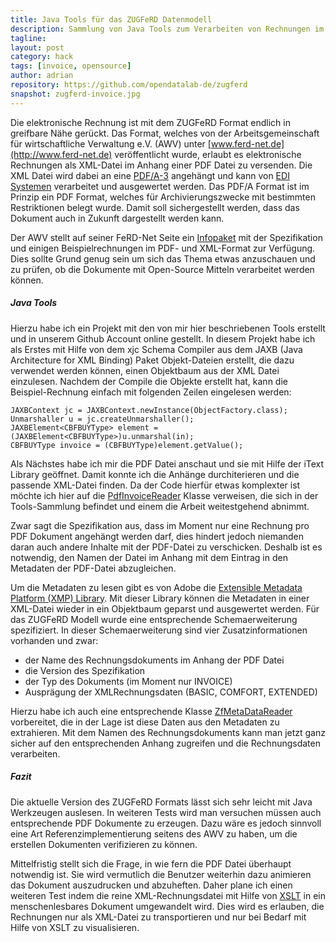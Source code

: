 ```yaml
---
title: Java Tools für das ZUGFeRD Datenmodell
description: Sammlung von Java Tools zum Verarbeiten von Rechnungen im ZUGFerd Format
tagline: 
layout: post
category: hack
tags: [invoice, opensource]
author: adrian
repository: https://github.com/opendatalab-de/zugferd
snapshot: zugferd-invoice.jpg
---
```


Die elektronische Rechnung ist mit dem ZUGFeRD Format endlich in greifbare Nähe gerückt.
Das Format, welches von der Arbeitsgemeinschaft für wirtschaftliche Verwaltung e.V. (AWV) 
unter [www.ferd-net.de](http://www.ferd-net.de) veröffentlicht wurde, erlaubt es elektronische 
Rechnungen als XML-Datei im Anhang einer PDF Datei zu versenden.
Die XML Datei wird dabei an eine [PDF/A-3](http://de.wikipedia.org/wiki/PDF/A) angehängt und kann 
von [EDI Systemen](http://de.wikipedia.org/wiki/Elektronischer_Datenaustausch) 
verarbeitet und ausgewertet werden. Das PDF/A Format ist im Prinzip ein PDF Format, welches für 
Archivierungszwecke mit bestimmten Restriktionen belegt wurde. Damit soll sichergestellt werden, dass 
das Dokument auch in Zukunft dargestellt werden kann.

Der AWV stellt auf seiner FeRD-Net Seite ein [Infopaket](http://www.ferd-net.de/front_content.php?idcat=255&lang=3) 
mit der Spezifikation und einigen Beispielrechnungen im PDF- und XML-Format zur Verfügung. 
Dies sollte Grund genug sein um sich das Thema etwas anzuschauen und zu prüfen, 
ob die Dokumente mit Open-Source Mitteln verarbeitet werden können.

##### Java Tools

Hierzu habe ich ein Projekt mit den von mir hier beschriebenen Tools erstellt und in unserem Github Account 
online gestellt. In diesem Projekt habe ich als Erstes mit Hilfe von dem xjc Schema Compiler 
aus dem JAXB (Java Architecture for XML Binding) Paket Objekt-Dateien erstellt, die dazu verwendet 
werden können, einen Objektbaum aus der XML Datei einzulesen. 
Nachdem der Compile die Objekte erstellt hat,
kann die Beispiel-Rechnung einfach mit folgenden Zeilen eingelesen werden:

	JAXBContext jc = JAXBContext.newInstance(ObjectFactory.class);
	Unmarshaller u = jc.createUnmarshaller();
	JAXBElement<CBFBUYType> element = (JAXBElement<CBFBUYType>)u.unmarshal(in);
	CBFBUYType invoice = (CBFBUYType)element.getValue();

Als Nächstes habe ich mir die PDF Datei anschaut und sie mit Hilfe der iText Library geöffnet.
Damit konnte ich die Anhänge durchiterieren und die passende XML-Datei finden. Da der Code hierfür
etwas komplexter ist möchte ich hier auf die [PdfInvoiceReader](https://github.com/opendatalab-de/zugferd/blob/master/src/main/java/de/grundid/zugferd/PdfInvoiceReader.java)
Klasse verweisen, die sich in der Tools-Sammlung befindet und einem die Arbeit weitestgehend abnimmt.

Zwar sagt die Spezifikation aus, dass im Moment nur eine Rechnung pro PDF Dokument angehängt
werden darf, dies hindert jedoch niemanden daran auch andere Inhalte mit der PDF-Datei zu verschicken.
Deshalb ist es notwendig, den Namen der Datei im Anhang mit dem Eintrag in den 
Metadaten der PDF-Datei abzugleichen.

Um die Metadaten zu lesen gibt es von Adobe die 
[Extensible Metadata Platform (XMP) Library](http://www.adobe.com/devnet/xmp.html). Mit dieser Library
können die Metadaten in einer XML-Datei wieder in ein Objektbaum geparst und ausgewertet werden. Für
das ZUGFeRD Modell wurde eine entsprechende Schemaerweiterung spezifiziert. 
In dieser Schemaerweiterung sind vier Zusatzinformationen vorhanden und zwar:

- der Name des Rechnungsdokuments im Anhang der PDF Datei
- die Version des Spezifikation
- der Typ des Dokuments (im Moment nur INVOICE)
- Ausprägung der XMLRechnungsdaten (BASIC, COMFORT, EXTENDED)

Hierzu habe ich auch eine entsprechende Klasse [ZfMetaDataReader](https://github.com/opendatalab-de/zugferd/blob/master/src/main/java/de/grundid/zugferd/xmp/ZfMetaDataReader.java) 
vorbereitet, die in der Lage ist diese Daten aus den Metadaten zu extrahieren.
Mit dem Namen des Rechnungsdokuments kann man jetzt ganz sicher auf den entsprechenden Anhang zugreifen
und die Rechnungsdaten verarbeiten.

##### Fazit

Die aktuelle Version des ZUGFeRD Formats lässt sich sehr leicht mit Java Werkzeugen auslesen. 
In weiteren Tests wird man versuchen müssen auch entsprechende PDF Dokumente zu erzeugen. 
Dazu wäre es jedoch sinnvoll eine Art Referenzimplementierung seitens des AWV zu haben, um die 
erstellen Dokumenten verifizieren zu können.

Mittelfristig stellt sich die Frage, in wie fern die PDF Datei überhaupt notwendig ist. 
Sie wird vermutlich die Benutzer weiterhin dazu animieren das Dokument auszudrucken und abzuheften.
Daher plane ich einen weiteren Test indem die reine XML-Rechnungsdatei mit Hilfe 
von [XSLT](http://de.wikipedia.org/wiki/XSLT) in ein menschenlesbares Dokument umgewandelt wird.
Dies wird es erlauben, die Rechnungen nur als XML-Datei zu transportieren und nur bei 
Bedarf mit Hilfe von XSLT zu visualisieren.
